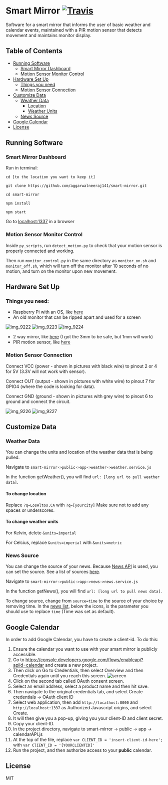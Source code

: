 # Smart Mirror [![Travis](https://img.shields.io/travis/n3a9/smart-mirror.svg)]()
Software for a smart mirror that informs the user of basic weather and calendar events, maintained with a PIR motion sensor that detects movement and maintains monitor display.

## Table of Contents
* [Running Software](#running-software)
  * [Smart Mirror Dashboard](#smart-mirror-dashboard)
  * [Motion Sensor Monitor Control](#motion-sensor-monitor-control)
* [Hardware Set Up](#hardware-set-up)
  * [Things you need](#things-you-need)
  * [Motion Sensor Connection](#motion-sensor-connection)
* [Customize Data](#customize-data)
  * [Weather Data](#weather-data)
    * [Location](#to-change-location)
    * [Weather Units](#to-change-weather-units)
  * [News Source](#news-source)
* [Google Calendar](#google-calendar)
* [License](#license)

## Running Software

### Smart Mirror Dashboard

Run in terminal:

`cd [to the location you want to keep it]`

`git clone https://github.com/aggarwalneeraj141/smart-mirror.git`

`cd smart-mirror`

`npm install`

`npm start`

Go to [localhost:1337](http://localhost:1337) in a browser

### Motion Sensor Monitor Control

Inside `py_scripts`, run `detect_motion.py` to check that your motion sensor is properly connected and working.

Then run `monitor_control.py` in the same directory as `monitor_on.sh` and `monitor_off.sh`, which will turn off the monitor after 10 seconds of no motion, and turn on the monitor upon new movement.

## Hardware Set Up

### Things you need:

- Raspberry Pi with an OS, like [here](https://www.amazon.com/Raspberry-Pi-RASPBERRYPI3-MODB-1GB-Model-Motherboard/dp/B01CD5VC92/ref=sr_1_4?s=pc&ie=UTF8&qid=1489815602&sr=1-4&keywords=raspberry+pi+3)
- An old monitor that can be ripped apart and used for a screen

![img_9222](https://cloud.githubusercontent.com/assets/7104017/24069366/ac48c6c4-0b63-11e7-974d-4d8ec6621e9e.JPG)
![img_9223](https://cloud.githubusercontent.com/assets/7104017/24069369/c1aaed44-0b63-11e7-96e4-ceefb1e6766f.JPG)
![img_9224](https://cloud.githubusercontent.com/assets/7104017/24069370/c3251712-0b63-11e7-94d9-d2a30e2cae2a.JPG)
- 2 way mirror, like [here](https://www.amazon.com/12-Acrylic-See-Through-Mirror/dp/B017ONH3EG/ref=sr_1_3?ie=UTF8&qid=1489815719&sr=8-3&keywords=2+way+mirror) (I got the 3mm to be safe, but 1mm will work)
- PIR motion sensor, like [here](https://www.amazon.com/SunFounder-HC-SR501-Pyroelectric-Infrared-Arduino/dp/B00G9WR0PQ)

### Motion Sensor Connection

Connect VCC (power - shown in pictures with black wire) to pinout 2 or 4 for 5V (3.3V will not work with sensor).

Connect OUT (output - shown in pictures with white wire) to pinout 7 for GPIO4 (where the code is looking for data).

Connect GND (ground - shown in pictures with grey wire) to pinout 6 to ground and connect the circuit.

![img_9226](https://cloud.githubusercontent.com/assets/7104017/24069440/61043642-0b65-11e7-8501-35c18468be4e.JPG)
![img_9227](https://cloud.githubusercontent.com/assets/7104017/24069439/5ff43996-0b65-11e7-9f10-4471c2d35077.JPG)

## Customize Data

### Weather Data
You can change the units and location of the weather data that is being pulled.

Navigate to `smart-mirror->public->app->weather->weather.service.js`

In the function getWeather(), you will find `url: [long url to pull weather data]`.

#### To change location

Replace `?q=LosAltos,CA` with `?q=[yourcity]`
Make sure not to add any spaces or underscores.

#### To change weather units

For Kelvin, delete `&units=imperial`

For Celcius, replace `&units=imperial` with `&units=metric`

### News Source
You can change the source of your news. Because [News API](https://newsapi.org) is used, you can set the source. See a list of sources [here](https://newsapi.org/sources).

Navigate to `smart-mirror->public->app->news->news.service.js`

In the function getNews(), you will find `url: [long url to pull news data]`.

To change source, change from `source=time` to the source of your choice by removing time. In the [news list](https://newsapi.org/sources), below the icons, is the parameter you should use to replace `time` (Time was set as default).

## Google Calendar

In order to add Google Calendar, you have to create a client-id. To do this:

1. Ensure the calendar you want to use with your smart mirror is publicly accessible.
2. Go to https://console.developers.google.com/flows/enableapi?apiid=calendar and create a new project.
2. Then click on Go to Credentials, then select Overview and then Credentials again until you reach this screen.
![screen](https://cloud.githubusercontent.com/assets/7104017/16212779/f316be6a-36fe-11e6-86a6-11953598e5bc.jpg)
3. Click on the second tab called OAuth consent screen.
4. Select an email address, select a product name and then hit save.
5. Then navigate to the original credentials tab, and select Create credentials -> OAuth client ID
6. Select web application, then add `http://localhost:8000` and `http://localhost:1337` as Authorized Javascript origins, and select Create.
7. It will then give you a pop-up, giving you your client-ID and client secret.
8. Copy your client-ID.
9. In the project directory, navigate to smart-mirror -> public -> app -> calendarAPI.js
10. At the top of the file, replace `var CLIENT_ID = 'insert-client-id-here';` with `var ClIENT_ID = '[YOURCLIENTID]'`
11. Run the project, and then authorize access to your **public** calendar.

## License
MIT